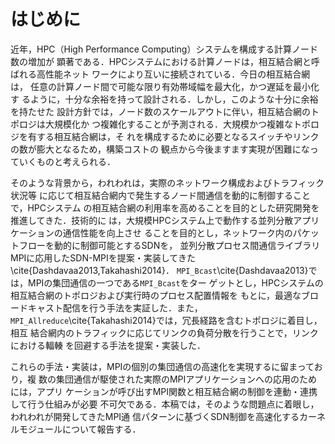 # はじめに

<!-- 従来の静的な相互結合網の限界 -->
近年，HPC（High Performance Computing）システムを構成する計算ノード数の増加が
顕著である．HPCシステムにおける計算ノードは，相互結合網と呼ばれる高性能ネット
ワークにより互いに接続されている．今日の相互結合網は，
任意の計算ノード間で可能な限り有効帯域幅を最大化，かつ遅延を最小化す
るように，十分な余裕を持って設計される．しかし，このような十分に余裕を持たせた
設計方針では，ノード数のスケールアウトに伴い，相互結合網のトポロジは大規模化か
つ複雑化することが予測される．大規模かつ複雑なトポロジを有する相互結合網は，そ
れを構成するために必要となるスイッチやリンクの数が膨大となるため，構築コストの
観点から今後ますます実現が困難になっていくものと考えられる．

<!-- SDN-MPIの目的 -->
そのような背景から，われわれは，実際のネットワーク構成およびトラフィック状況等
に応じて相互結合網内で発生するノード間通信を動的に制御することで，HPCシステム
の相互結合網の利用率を高めることを目的とした研究開発を推進してきた．技術的に
は，大規模HPCシステム上で動作する並列分散アプリケーションの通信性能を向上させ
ることを目的とし，ネットワーク内のパケットフローを動的に制御可能とするSDNを，
並列分散プロセス間通信ライブラリMPIに応用したSDN-MPIを提案・実装してきた
\cite{Dashdavaa2013,Takahashi2014}．
`MPI_Bcast`\cite{Dashdavaa2013}では，MPIの集団通信の一つである`MPI_Bcast`をター
ゲットとし，HPCシステムの相互結合網のトポロジおよび実行時のプロセス配置情報を
もとに，最適なブロードキャスト配信を行う手法を実証した．また，
`MPI_Allreduce`\cite{Takahashi2014}では，冗長経路を含むトポロジに着目し，相互
結合網内のトラフィックに応じてリンクの負荷分散を行うことで，リンクにおける輻輳
を回避する手法を提案・実装した．

<!-- 問題 -->
これらの手法・実装は，MPIの個別の集団通信の高速化を実現するに留まっており，複
数の集団通信が駆使された実際のMPIアプリケーションへの応用のためには，アプリ
ケーションが呼び出すMPI関数と相互結合網の制御を連動・連携して行う仕組みが必要
不可欠である．本稿では，そのような問題点に着眼し，われわれが開発してきたMPI通
信パターンに基づくSDN制御を高速化するカーネルモジュールについて報告する．
